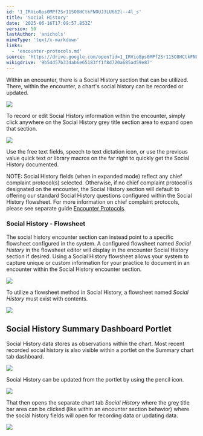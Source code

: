 ```yaml
---
id: '1_IRVio8ps0MPf2Sr115O8HCtkFNOUJ3LU662l--4l_s'
title: 'Social History'
date: '2025-06-16T17:09:57.853Z'
version: 50
lastAuthor: 'anichols'
mimeType: 'text/x-markdown'
links:
  - 'encounter-protocols.md'
source: 'https://drive.google.com/open?id=1_IRVio8ps0MPf2Sr115O8HCtkFNOUJ3LU662l--4l_s'
wikigdrive: '9b54d57b334ab6e65183ff1f8d720a685ad59e87'
---
```

Within an encounter, there is a Social History section that can be utilized.  There, within the encounter, a chart's social history can be recorded or updated.

![](../social-history.assets/d1bb2f52ab8e3574a232fe5a33b61a65.png)

To record or edit Social History information within the encounter, simply click anywhere on the Social History grey title section area to expand open that section.

![](../social-history.assets/645763bd0c744d12eda00ea6ed3ab216.png)

Use the free text fields, speech to text dictation icon, or use the previous value quick text or library macros on the far right to quickly get the Social History documented.

NOTE: Social History fields (when in expanded mode) reflect any chief complaint protocol(s) selected.  Otherwise, if no chief complaint protocol is designated on the encounter, the Social History section will default to offering our standard Social History questions configured within the Social History flowsheet.  For more information on chief complaint protocols, please see separate guide [Encounter Protocols](encounter-protocols.md).

### Social History - Flowsheet

The social history encounter section can instead point to a specific flowsheet configured in the system.  A configured flowsheet named *Social History* in the flowsheet editor will display in the encounter Social History section if desired.  Using a Social History flowsheet allows your system to capture unique or custom information for your practice to document in an encounter within the Social History encounter section.

![](../social-history.assets/6cb9cf5c334e3ec01d68f035b87da731.png)

To utilize a flowsheet method in Social History, a flowsheet named *Social History* must exist with contents.

![](../social-history.assets/2b722bf6949181d6fd5e8c0d46c8e93a.png)

## Social History Summary Dashboard Portlet

Social History data stores as observations within the chart.  Most recent recorded social history is also visible within a portlet on the Summary chart tab dashboard.

![](../social-history.assets/3eb6028f965d784cdcae6b70c1f91502.png)

Social History can be updated from the portlet by using the pencil icon.

![](../social-history.assets/f19b86af19c7525c0dd6edc327075b62.png)

That then opens the separate chart tab *Social History* where the grey title bar area can be clicked (like within an encounter section behavior) where the social history fields will open for recording data or updating data.

![](../social-history.assets/86bb4fe03a39688e376ecea1be1b778e.png)
